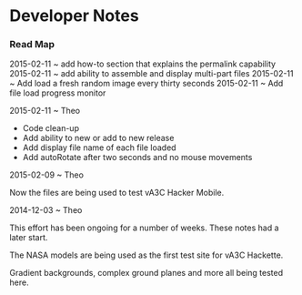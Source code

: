 Developer Notes
===

### Read Map

2015-02-11 ~ add how-to section that explains the permalink capability
2015-02-11 ~ add ability to assemble and display multi-part files
2015-02-11 ~ Add load a fresh random image every thirty seconds
2015-02-11 ~ Add file load progress monitor

2015-02-11 ~ Theo

* Code clean-up
* Add ability to new or add to new release
* Add display file name of each file loaded
* Add autoRotate after two seconds and no mouse movements

2015-02-09 ~ Theo

Now the files are being used to test vA3C Hacker Mobile.

2014-12-03 ~ Theo

This effort has been ongoing for a number of weeks. These notes had a later start.

The NASA models are being used as the first test site for vA3C Hackette.

Gradient backgrounds, complex ground planes and more all being tested here.

